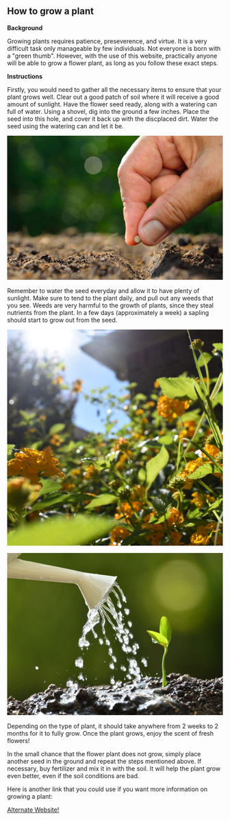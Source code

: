 ## How to grow a plant

**Background**

Growing plants requires patience, preseverence, and virtue. It is a very difficult task only manageable by few individuals. Not everyone is born with a "green thumb". However, with the use of this website, practically anyone will be able to grow a flower plant, as long as you follow these exact steps. 

**Instructions**

Firstly, you would need to gather all the necessary items to ensure that your plant grows well. Clear out a good patch of soil where it will receive a good amount of sunlight. Have the flower seed ready, along with a watering can full of water. Using a shovel, dig into the ground a few inches. Place the seed into this hole, and cover it back up with the discplaced dirt. Water the seed using the watering can and let it be. 

![Pic1](seed.jpg)

Remember to water the seed everyday and allow it to have plenty of sunlight. Make sure to tend to the plant daily, and pull out any weeds that you see. Weeds are very harmful to the growth of plants, since they steal nutrients from the plant. In a few days (approximately a week) a sapling should start to grow out from the seed.

![Pic2](sunlight.jpg)

![Pic3](water-seeds.jpg)

Depending on the type of plant, it should take anywhere from 2 weeks to 2 months for it to fully grow. Once the plant grows, enjoy the scent of fresh flowers!

In the small chance that the flower plant does not grow, simply place another seed in the ground and repeat the steps mentioned above. If necessary, buy fertilizer and mix it in with the soil. It will help the plant grow even better, even if the soil conditions are bad.

Here is another link that you could use if you want more information on growing a plant:

[Alternate Website!](https://www.natria.com/learn/rose-flower/10-steps-growing-plants-seed)
